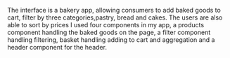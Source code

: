 The interface is a bakery app, allowing consumers to add baked goods to cart, filter by three categories,pastry, bread and cakes.
The users are also able to sort by prices
I used four components in my app, a products component handling the baked goods on the page, a filter component handling filtering, basket handling adding to cart and aggregation and a header component for the header.

